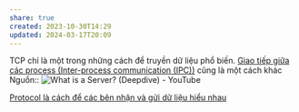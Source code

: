 ```yaml
---
share: true
created: 2023-10-30T14:29
updated: 2024-03-17T20:09
---
```


TCP chỉ là một trong những cách để truyền dữ liệu phổ biến. [Giao tiếp giữa các process (Inter-process communication (IPC))](https://stream-hub.com/ipc-la-gi/ "IPC là gì và cách định thời multi process") cũng là một cách khác
Nguồn:: ![What is a Server? (Deepdive) - YouTube](https://www.youtube.com/watch?v=VXmvM2QtuMU&t=1s)

[Protocol là cách để các bên nhận và gửi dữ liệu hiểu nhau](./Protocol%20l%C3%A0%20c%C3%A1ch%20%C4%91%E1%BB%83%20c%C3%A1c%20b%C3%AAn%20nh%E1%BA%ADn%20v%C3%A0%20g%E1%BB%ADi%20d%E1%BB%AF%20li%E1%BB%87u%20hi%E1%BB%83u%20nhau.md)